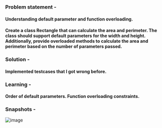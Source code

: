### Problem statement - 
#### Understanding default parameter and function overloading.
#### Create a class Rectangle that can calculate the area and perimeter. The class should support default parameters for the width and height. Additionally, provide overloaded methods to calculate the area and perimeter based on the number of parameters passed.

### Solution -
#### Implemented testcases that I got wrong before.

### Learning -
#### Order of default parameters. Function overloading constraints.

### Snapshots -
![image](https://github.com/user-attachments/assets/5929e543-fe44-4a13-9cf4-053db9168d11)
